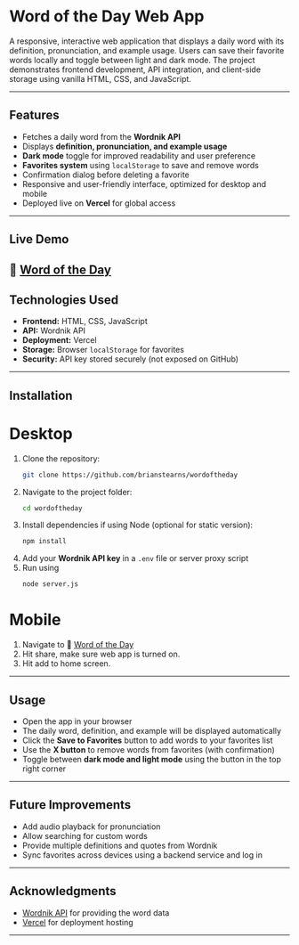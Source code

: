 # Word of the Day Web App

A responsive, interactive web application that displays a daily word with its definition, pronunciation, and example usage. Users can save their favorite words locally and toggle between light and dark mode. The project demonstrates frontend development, API integration, and client-side storage using vanilla HTML, CSS, and JavaScript.

---

## Features

- Fetches a daily word from the **Wordnik API**  
- Displays **definition, pronunciation, and example usage**  
- **Dark mode** toggle for improved readability and user preference  
- **Favorites system** using `localStorage` to save and remove words  
- Confirmation dialog before deleting a favorite  
- Responsive and user-friendly interface, optimized for desktop and mobile  
- Deployed live on **Vercel** for global access  

---

## Live Demo

🔗 [Word of the Day](https://wordoftheday-gray.vercel.app)
---

## Technologies Used

- **Frontend:** HTML, CSS, JavaScript  
- **API:** Wordnik API  
- **Deployment:** Vercel  
- **Storage:** Browser `localStorage` for favorites  
- **Security:** API key stored securely (not exposed on GitHub)  

---

## Installation

# Desktop

1. Clone the repository:  
   ```bash
   git clone https://github.com/brianstearns/wordoftheday
   ```
2. Navigate to the project folder:  
   ```bash
   cd wordoftheday
   ```
3. Install dependencies if using Node (optional for static version):  
   ```bash
   npm install
   ```
4. Add your **Wordnik API key** in a `.env` file or server proxy script
5. Run using
   ```bash
   node server.js
   ```
# Mobile

1. Navigate to 🔗 [Word of the Day](https://wordoftheday-gray.vercel.app)
2. Hit share, make sure web app is turned on.
3. Hit add to home screen.

---

## Usage

- Open the app in your browser  
- The daily word, definition, and example will be displayed automatically  
- Click the **Save to Favorites** button to add words to your favorites list  
- Use the **X button** to remove words from favorites (with confirmation)  
- Toggle between **dark mode and light mode** using the button in the top right corner  

---

## Future Improvements

- Add audio playback for pronunciation  
- Allow searching for custom words  
- Provide multiple definitions and quotes from Wordnik  
- Sync favorites across devices using a backend service and log in

---

## Acknowledgments

- [Wordnik API](https://developer.wordnik.com/) for providing the word data  
- [Vercel](https://vercel.com/) for deployment hosting  

---
